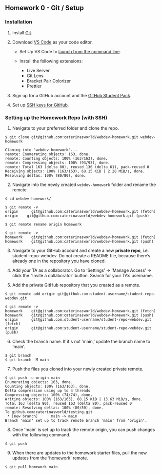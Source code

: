 ## Homework 0 - Git / Setup

### Installation

1. Install [Git](https://git-scm.com/book/en/v2/Getting-Started-Installing-Git).

2. Download [VS Code](https://code.visualstudio.com/) as your code editor.

   - Set Up VS Code to [launch from the command line](https://code.visualstudio.com/docs/editor/command-line#_launching-from-command-line).

   - Install the following extensions:
     - Live Server
     - Git Lens
     - Bracket Pair Colorizer
     - Prettier

3. Sign up for a GitHub account and the [GitHub Student Pack](https://education.github.com/pack).

4. Set up [SSH keys for GitHub](https://docs.github.com/en/free-pro-team@latest/github/authenticating-to-github/connecting-to-github-with-ssh).

### Setting up the Homework Repo (with SSH)

1. Navigate to your preferred folder and clone the repo.

```console
$ git clone git@github.com:caterinasworld/webdev-homework.git webdev-homework

Cloning into 'webdev-homework'...
remote: Enumerating objects: 163, done.
remote: Counting objects: 100% (163/163), done.
remote: Compressing objects: 100% (93/93), done.
remote: Total 163 (delta 80), reused 136 (delta 61), pack-reused 0
Receiving objects: 100% (163/163), 68.15 KiB | 2.20 MiB/s, done.
Resolving deltas: 100% (80/80), done.

```

2. Navigate into the newly created `webdev-homework` folder and rename the remote.

```console
$ cd webdev-homework/

$ git remote -v
origin		git@github.com:caterinasworld/webdev-homework.git (fetch)
origin 	  git@github.com:caterinasworld/webdev-homework.git (push)

$ git remote rename origin homework

$ git remote -v
homework	git@github.com:caterinasworld/webdev-homework.git (fetch)
homework 	git@github.com:caterinasworld/webdev-homework.git (push)
```

3. Navigate to your GitHub account and create a new **private repo**, i.e. student-repo-webdev. Do not create a README file, because there’s already one in the repository you have cloned.

4. Add your TA as a collaborator. Go to ‘Settings’ → ‘Manage Access’ → click the “Invite a collaborator’ button. Search for your TA’s username.

5. Add the private GitHub repository that you created as a remote.

```console
$ git remote add origin git@github.com:student-username/student-repo-webdev.git

$ git remote -v
homework	git@github.com:caterinasworld/webdev-homework.git (fetch)
homework	git@github.com:caterinasworld/webdev-homework.git (push)
origin		git@github.com:student-username/student-repo-webdev.git (fetch)
origin		git@github.com:student-username/student-repo-webdev.git (push)
```

6. Check the branch name. If it's not ‘main,’ update the branch name to ‘main’.

```console
$ git branch
$ git branch -M main
```

7. Push the files you cloned into your newly created private remote.

```console
$ git push -u origin main
Enumerating objects: 163, done.
Counting objects: 100% (163/163), done.
Delta compression using up to 4 threads
Compressing objects: 100% (74/74), done.
Writing objects: 100% (163/163), 68.15 KiB | 13.63 MiB/s, done.
Total 163 (delta 80), reused 163 (delta 80), pack-reused 0
remote: Resolving deltas: 100% (80/80), done.
To github.com:caterinasworld/testing.git
 * [new branch]      main -> main
Branch 'main' set up to track remote branch 'main' from 'origin'.
```

8. Once 'main' is set up to track the remote origin, you can push changes with the following command.

```console
$ git push
```

9. When there are updates to the homework starter files, pull the new updates from the ‘homework’ remote.

```console
$ git pull homework main
```
